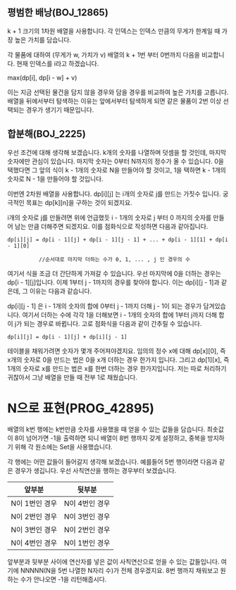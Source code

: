 ## 평범한 배낭(BOJ_12865)
k + 1 크기의 1차원 배열을 사용합니다. 각 인덱스는 인덱스 만큼의 무게가 한계일 때 가장 높은 가치를 담습니다.

각 물품에 대하여 (무게가 w, 가치가 v) 배열의 k + 1번 부터 0번까지 다음을 비교합니다. 현재 인덱스를 i라고 하겠습니다.

max(dp[i], dp[i - w] + v)

이는 지금 선택된 물건을 담지 않을 경우와 담을 경우를 비교하여 높은 가치를 고릅니다.
배열을 뒤에서부터 탐색하는 이유는 앞에서부터 탐색하게 되면 같은 물품이 2번 이상 선택되는 경우가 생기기 때문입니다.

## 합분해(BOJ_2225)
우선 조건에 대해 생각해 보겠습니다. k개의 숫자를 나열하며 덧셈을 할 것인데, 마지막 숫자에만 관심이 있습니다. 마지막 숫자는 0부터 N까지의 정수가 올 수 있습니다. 0을 택했다면 그 앞의 식이 k - 1개의 숫자로 N을 만들어야 할 것이고, 1을 택하면 k - 1개의 숫자로 N - 1을 만들어야 할 것입니다.

이번엔 2차원 배열을 사용합니다. dp[i][j] 는 i개의 숫자로 j를 만드는 가짓수 입니다. 궁극적인 목표는 dp[k][n]을 구하는 것이 되겠지요.

i개의 숫자로 j를 만들려면 위에 언급했듯 i - 1개의 숫자로 j 부터 0 까지의 숫자를 만들어 남는 만큼 더해주면 되겠지요. 이를 점화식으로 작성하면 다음과 같아집니다.
```
dp[i][j] = dp[i - 1][j] + dp[i - 1][j - 1] + ... + dp[i - 1][1] + dp[i - 1][0]

          //순서대로 마지막 더하는 수가 0, 1, ... , j 인 경우의 수
```
여기서 식을 조금 더 간단하게 가져갈 수 있습니다. 우선 마지막에 0을 더하는 경우는 dp[i - 1][j]입니다. 이제 1부터 j - 1까지의 경우를 찾아야 합니다. 이는 dp[i][j - 1]과 같은데, 그 이유는 다음과 같습니다.

dp[i][j - 1] 은 i - 1개의 숫자의 합에 0부터 j - 1까지 더해 j - 1이 되는 경우가 담겨있습니다. 여기서 더하는 수에 각각 1을 더해보면 i - 1개의 숫자의 합에 1부터 j까지 더해 합이 j가 되는 경우로 바뀝니다. 고로 점화식을 다음과 같이 간추릴 수 있습니다.
```
dp[i][j] = dp[i - 1][j] + dp[i][j - 1]
```
테이블을 채워가려면 숫자가 몇개 주어져야겠지요. 임의의 정수 x에 대해 dp[x][0], 즉 x개의 숫자로 0을 만드는 법은 0을 x개 더하는 경우 한가지 입니다. 그리고 dp[1][x], 즉 1개의 숫자로 x를 만드는 법은 x를 한번 더하는 경우 한가지입니다. 저는 따로 처리하기 귀찮아서 그냥 배열을 만들 때 전부 1로 채웠습니다.

# N으로 표현(PROG_42895)
배열의 k번 행에는 k번만큼 숫자를 사용했을 때 얻을 수 있는 값들을 담습니다. 최솟값이 8이 넘어가면 -1을 출력하면 되니 배열이 8번 행까지 갖게 설정하고, 중복을 방지하기 위해 각 원소에는 Set을 사용했습니다.

각 행에는 어떤 값들이 들어갈지 생각해 보겠습니다. 예를들어 5번 행이라면 다음과 같은 경우가 생깁니다. 우선 사칙연산을 행하는 경우부터 보겠습니다.

 |앞부분|뒷부분|
|------|---|
|N이 1번인 경우|N이 4번인 경우|
|N이 2번인 경우|N이 3번인 경우|
|N이 3번인 경우|N이 2번인 경우|
|N이 4번인 경우|N이 1번인 경우|

앞부분과 뒷부분 사이에 연산자를 넣은 값이 사칙연산으로 얻을 수 있는 값들입니다. 여기에 NNNNN(N을 5번 나열한 N자리 수)가 전체 경우겠지요. 8번 행까지 채워보고 원하는 수가 안나오면 -1을 리턴해줍시다.
